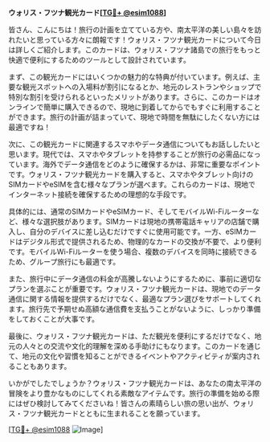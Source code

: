**ウォリス・フツナ観光カード[[TG💪+ @esim1088](https://t.me/s/esim1088)]**

皆さん、こんにちは！旅行の計画を立てている方や、南太平洋の美しい島々を訪れたいと思っている方々に朗報です！ウォリス・フツナ観光カードについて今日は詳しくご紹介します。このカードは、ウォリス・フツナ諸島での旅行をもっと快適で便利にするためのツールとして設計されています。

まず、この観光カードにはいくつかの魅力的な特典が付いています。例えば、主要な観光スポットへの入場料が割引になるとか、地元のレストランやショップで特別な割引を受けられるといったメリットがあります。さらに、このカードはオンラインで簡単に購入できるので、現地に到着してからでもすぐに利用することができます。旅行の計画が詰まっていて、現地で時間を無駄にしたくない方には最適ですね！

次に、この観光カードに関連するスマホやデータ通信についてもお話ししたいと思います。現代では、スマホやタブレットを持参することが旅行の必需品になっています。海外でデータ通信をどのように確保するかは、非常に重要なポイントです。ウォリス・フツナ観光カードを購入すると、スマホやタブレット向けのSIMカードやeSIMを含む様々なプランが選べます。これらのカードは、現地でインターネット接続を確保するための理想的な手段です。

具体的には、通常のSIMカードやeSIMカード、そしてモバイルWi-Fiルーターなど、様々な選択肢があります。SIMカードは現地の携帯電話キャリアの店舗で購入し、自分のデバイスに差し込むだけですぐに使用可能です。一方、eSIMカードはデジタル形式で提供されるため、物理的なカードの交換が不要で、より便利です。モバイルWi-Fiルーターを使う場合、複数のデバイスを同時に接続できるため、グループ旅行にも最適です。

また、旅行中にデータ通信の料金が高騰しないようにするために、事前に適切なプランを選ぶことが重要です。ウォリス・フツナ観光カードは、現地でのデータ通信に関する情報を提供するだけでなく、最適なプラン選びをサポートしてくれます。旅行先で予期せぬ高額な通信費を支払うことがないように、しっかり準備をしておくことが大事です。

最後に、ウォリス・フツナ観光カードは、ただ観光を便利にするだけでなく、地元の人々との交流や文化的理解を深める手助けにもなります。このカードを通じて、地元の文化や習慣を知ることができるイベントやアクティビティが案内されることもあります。

いかがでしたでしょうか？ウォリス・フツナ観光カードは、あなたの南太平洋の冒険をより豊かなものにしてくれる素敵なアイテムです。旅行の準備を始める際にはぜひ検討してみてくださいね！皆さんの素晴らしい旅の思い出が、ウォリス・フツナ観光カードとともに生まれることを願っています。

[[TG💪+ @esim1088](https://t.me/s/esim1088) ![Image](https://i.postimg.cc/Y0z9fWf4/image.png)]